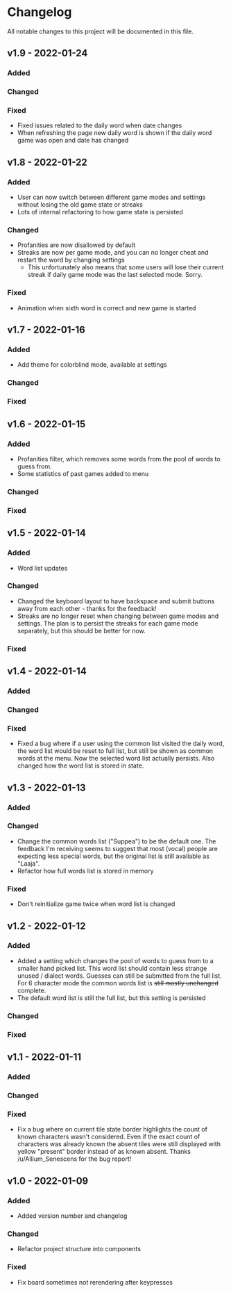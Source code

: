 # Changelog
All notable changes to this project will be documented in this file.

## v1.9 - 2022-01-24

### Added

### Changed

### Fixed
- Fixed issues related to the daily word when date changes
- When refreshing the page new daily word is shown if the daily word game was open and date has changed


## v1.8 - 2022-01-22

### Added
- User can now switch between different game modes and settings without losing the old game state or streaks
- Lots of internal refactoring to how game state is persisted

### Changed
- Profanities are now disallowed by default
- Streaks are now per game mode, and you can no longer cheat and restart the word by changing settings
    - This unfortunately also means that some users will lose their current streak if daily game mode was the last selected mode. Sorry.

### Fixed
- Animation when sixth word is correct and new game is started


## v1.7 - 2022-01-16

### Added
- Add theme for colorblind mode, available at settings

### Changed

### Fixed


## v1.6 - 2022-01-15

### Added
- Profanities filter, which removes some words from the pool of words to guess from.
- Some statistics of past games added to menu

### Changed

### Fixed


## v1.5 - 2022-01-14

### Added
- Word list updates

### Changed
- Changed the keyboard layout to have backspace and submit buttons away from each other - thanks for the feedback!
- Streaks are no longer reset when changing between game modes and settings. The plan is to persist the streaks for each game mode separately, but this should be better for now.

### Fixed


## v1.4 - 2022-01-14

### Added

### Changed

### Fixed
- Fixed a bug where if a user using the common list visited the daily word, the word list would be reset to full list, but still be shown as common words at the menu. Now the selected word list actually persists. Also changed how the word list is stored in state.


## v1.3 - 2022-01-13

### Added

### Changed
- Change the common words list ("Suppea") to be the default one. The feedback I'm receiving seems to suggest that most (vocal) people are expecting less special words, but the original list is still available as "Laaja".
- Refactor how full words list is stored in memory

### Fixed
- Don't reinitialize game twice when word list is changed


## v1.2 - 2022-01-12

### Added
- Added a setting which changes the pool of words to guess from to a smaller hand picked list. This word list should contain less strange unused / dialect words. Guesses can still be submitted from the full list. For 6 character mode the common words list is ~~still mostly unchanged~~ complete.
- The default word list is still the full list, but this setting is persisted

### Changed

### Fixed


## v1.1 - 2022-01-11

### Added

### Changed

### Fixed
- Fix a bug where on current tile state border highlights the count of known characters wasn't considered. Even if the exact count of characters was already known the absent tiles were still displayed with yellow "present" border instead of as known absent. Thanks /u/Allium_Senescens for the bug report!


## v1.0 - 2022-01-09

### Added
- Added version number and changelog

### Changed
- Refactor project structure into components

### Fixed
- Fix board sometimes not rerendering after keypresses
